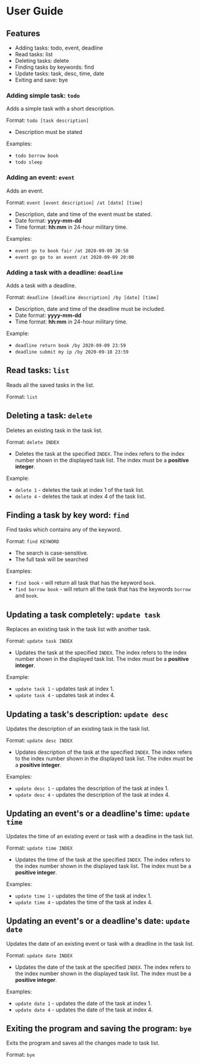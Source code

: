 # User Guide

## Features 
* Adding tasks: todo, event, deadline
* Read tasks: list
* Deleting tasks: delete
* Finding tasks by keywords: find
* Update tasks: task, desc, time, date
* Exiting and save: bye  

### Adding simple task: `todo` 
Adds a simple task with a short description.

Format: `todo [task description]`
* Description must be stated

Examples: 
* `todo borrow book`
* `todo sleep`
  
### Adding an event: `event`
Adds an event. 

Format: `event [event description] /at [date] [time]` 
* Description, date and time of the event must be stated.
* Date format: **yyyy-mm-dd**
* Time format: **hh:mm** in 24-hour military time.

Examples: 
* `event go to book fair /at 2020-09-09 20:58`
* `event go go to an event /at 2020-09-09 20:00`

### Adding a task with a deadline: `deadline`
Adds a task with a deadline.

Format: `deadline [deadline description] /by [date] [time]`
* Description, date and time of the deadline must be included.
* Date format: **yyyy-mm-dd**
* Time format: **hh:mm** in 24-hour military time.

Example: 
* `deadline return book /by 2020-09-09 23:59`
* `deadline submit my ip /by 2020-09-18 23:59`

## Read tasks: `list`
Reads all the saved tasks in the list.

Format: `list`

## Deleting a task: `delete`
Deletes an existing task in the task list.

Format: `delete INDEX`
* Deletes the task at the specified `INDEX`. The index refers to the index number shown in the displayed task list.
The index must be a **positive integer**.

Example: 
* `delete 1` - deletes the task at index 1 of the task list.
* `delete 4` - deletes the task at index 4 of the task list.

## Finding a task by key word: `find`
Find tasks which contains any of the keyword.

Format: `find KEYWORD`
* The search is case-sensitive.
* The full task will be searched 

Examples: 
* `find book` - will return all task that has the keyword `book`.
* `find borrow book` - will return all the task that has the keywords `borrow` and `book`.
 
## Updating a task completely: `update task`
Replaces an existing task in the task list with another task. 

Format: `update task INDEX`
* Updates the task at the specified `INDEX`. The index refers to the index number shown in the displayed task list.
The index must be a **positive integer**.

Example: 
* `update task 1` - updates task at index 1.
* `update task 4` - updates task at index 4.

## Updating a task's description: `update desc`
Updates the description of an existing task in the task list.

Format: `update desc INDEX`
* Updates description of the task at the specified `INDEX`. The index refers to the index number shown in the displayed task list.
The index must be a **positive integer**.

Examples:
* `update desc 1` - updates the description of the task at index 1.
* `update desc 4` - updates the description of the task at index 4.

## Updating an event's or a deadline's time: `update time`
Updates the time of an existing event or task with a deadline in the task list.

Format: `update time INDEX`
* Updates the time of the task at the specified `INDEX`. The index refers to the index number shown in the displayed task list.
The index must be a **positive integer**.

Examples: 
* `update time 1` - updates the time of the task at index 1.
* `update time 4` - updates the time of the task at index 4.

## Updating an event's or a deadline's date: `update date`
Updates the date of an existing event or task with a deadline in the task list.

Format: `update date INDEX`
* Updates the date of the task at the specified `INDEX`. The index refers to the index number shown in the displayed task list.
The index must be a **positive integer**.

Examples: 
* `update date 1` - updates the date of the task at index 1.
* `update date 4` - updates the date of the task at index 4.

## Exiting the program and saving the program: `bye`
Exits the program and saves all the changes made to task list. 

Format: `bye`

